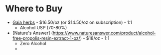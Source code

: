 # Where to Buy

- [Gaia herbs](https://www.gaiaherbs.com/products/propolis-extract) - $16.50/oz (or $14.50/oz on subscription) - 1:1
	- Alcohol USP (70-80%)
- [Nature's Answer] (https://www.naturesanswer.com/product/alcohol-free-propolis-resin-extract-1-oz/) - $18/oz - 1:1 
	- Zero Alcohol
	- 